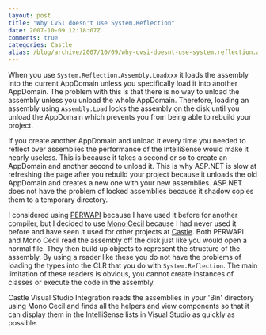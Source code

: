 ```yaml
---
layout: post
title: "Why CVSI doesn't use System.Reflection"
date: 2007-10-09 12:18:07Z
comments: true
categories: Castle
alias: /blog/archive/2007/10/09/why-cvsi-doesnt-use-system.reflection.aspx
---
```


When you use `System.Reflection.Assembly.Loadxxx` it loads the assembly into the current AppDomain unless you specifically load it
into another AppDomain. The problem with this is that there is no way to unload the assembly unless you unload the whole AppDomain.
Therefore, loading an assembly using `Assembly.Load` locks the assembly on the disk until you unload the AppDomain which prevents
you from being able to rebuild your project.

If you create another AppDomain and unload it every time you needed to reflect over assemblies the performance of the IntelliSense
would make it nearly useless. This is because it takes a second or so to create an AppDomain and another second to unload it. This
is why ASP.NET is slow at refreshing the page after you rebuild your project because it unloads the old AppDomain and creates a new
one with your new assemblies. ASP.NET does not have the problem of locked assemblies because it shadow copies them to a temporary
directory.

I considered using [PERWAPI][1] because I have used it before for another compiler, but I decided to use [Mono Cecil][2] because I
had never used it before and have seen it used for other projects at [Castle][3]. Both PERWAPI and Mono Cecil read the assembly off
the disk just like you would open a normal file. They then build up objects to represent the structure of the assembly. By using a
reader like these you do not have the problems of loading the types into the CLR that you do with `System.Reflection`. The main
limitation of these readers is obvious, you cannot create instances of classes or execute the code in the assembly.

Castle Visual Studio Integration reads the assemblies in your 'Bin' directory using Mono Cecil and finds all the helpers and view
components so that it can display them in the IntelliSense lists in Visual Studio as quickly as possible.

[1]: http://plas.fit.qut.edu.au/perwapi/
[2]: http://www.mono-project.com/Cecil
[3]: http://www.castleproject.org/
